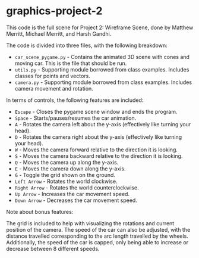 # graphics-project-2

This code is the full scene for Project 2: Wireframe Scene, done by Matthew Merritt, Michael Merritt, and Harsh Gandhi. 

The code is divided into three files, with the following breakdown:

- `car_scene_pygame.py` - Contains the animated 3D scene with cones and moving car. This is the file that should be run.
- `utils.py` - Supporting module borrowed from class examples. Includes classes for points and vectors.
- `camera.py` - Supporting module borrowed from class examples. Includes camera movement and rotation.

In terms of controls, the following features are included:
- `Escape` - Closes the pygame scene window and ends the program.
- `Space` - Starts/pauses/resumes the car animation.
- `A` - Rotates the camera left about the y-axis (effectively like turning your head).
- `D` - Rotates the camera right about the y-axis (effectively like turning your head).
- `W` - Moves the camera forward relative to the direction it is looking.
- `S` - Moves the camera backward relative to the direction it is looking.
- `Q` - Moves the camera up along the y-axis.
- `E` - Moves the camera down along the y-axis.
- `G` - Toggle the grid shown on the ground.
- `Left Arrow` - Rotates the world clockwise.
- `Right Arrow` - Rotates the world counterclockwise.
- `Up Arrow` - Increases the car movement speed.
- `Down Arrow` - Decreases the car movement speed.

Note about bonus features:

The grid is included to help with visualizing the rotations and current position of the camera. The speed of the car can also be adjusted, with the distance travelled corresponding to the arc length travelled by the wheels. Additionally, the speed of the car is capped, only being able to increase or decrease between 8 different speeds. 
